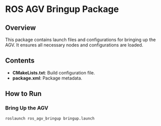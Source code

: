 # ROS AGV Bringup Package

## Overview
This package contains launch files and configurations for bringing up the AGV. It ensures all necessary nodes and configurations are loaded.

## Contents
- **CMakeLists.txt**: Build configuration file.
- **package.xml**: Package metadata.

## How to Run
### Bring Up the AGV
```bash
roslaunch ros_agv_bringup bringup.launch
```